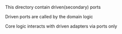 This directory contain driven(secondary) ports

Driven ports are called by the domain logic

Core logic interacts with driven adapters via ports only

